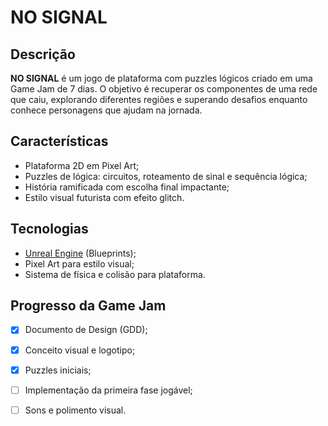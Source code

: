 # NO SIGNAL

## Descrição

**NO SIGNAL** é um jogo de plataforma com puzzles lógicos criado em uma
Game Jam de 7 dias.
O objetivo é recuperar os componentes de uma rede que caiu, explorando
diferentes regiões e superando desafios enquanto conhece personagens que
ajudam na jornada.

## Características

-   Plataforma 2D em Pixel Art;
-   Puzzles de lógica: circuitos, roteamento de sinal e sequência
    lógica;
-   História ramificada com escolha final impactante;
-   Estilo visual futurista com efeito glitch.

## Tecnologias

-   [Unreal Engine](https://www.unrealengine.com/) (Blueprints);
-   Pixel Art para estilo visual;
-   Sistema de física e colisão para plataforma.

## Progresso da Game Jam

-   [x] Documento de Design (GDD);
-   [x] Conceito visual e logotipo;
-   [x] Puzzles iniciais;
-   [ ] Implementação da primeira fase jogável;
-   [ ] Sons e polimento visual.



